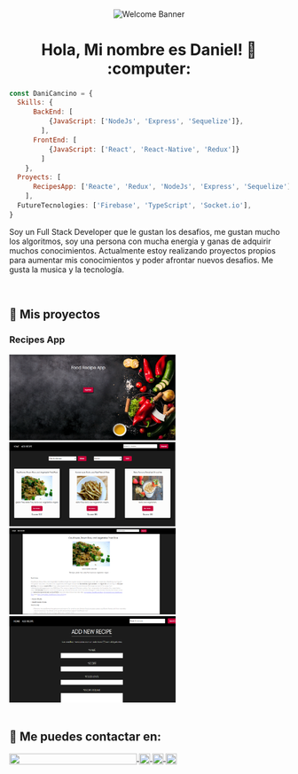 <div align = 'center'><img src='https://miro.medium.com/max/1360/0*gqO3slLmGb4mUeje.gif' alt='Welcome Banner'  align='center' /></div>
<h1 align="center"> Hola, Mi nombre es Daniel! 👋 :computer: </h1>

```js
const DaniCancino = {
  Skills: {
      BackEnd: [
          {JavaScript: ['NodeJs', 'Express', 'Sequelize']},
        ],
      FrontEnd: [
          {JavaScript: ['React', 'React-Native', 'Redux']}
        ]
    },
  Proyects: [
      RecipesApp: ['Reacte', 'Redux', 'NodeJs', 'Express', 'Sequelize']},
    ],
  FutureTecnologies: ['Firebase', 'TypeScript', 'Socket.io'],
}
```
<div>
  <p>
    Soy un Full Stack Developer que le gustan los desafios, me gustan mucho los algoritmos, soy una persona con mucha energia y ganas de adquirir muchos conocimientos.
    Actualmente estoy realizando proyectos propios para aumentar mis conocimientos y poder afrontar nuevos desafios. Me gusta la musica y la tecnología.
  </p>
</div>
&nbsp;

## :pushpin: Mis proyectos
<h3>Recipes App</h3>
<div>
  <a><img width="300" heig="200" src="./assets/pag 1.png"></a>
  <a><img width="300" heig="200" src="./assets/pag2.png"></a>
  <a><img width="300" heig="200" src="./assets/pag3.png"></a>
  <a><img width="300" heig="200" src="./assets/pag4.png"></a>
</div> 
&nbsp;

## :paperclip: Me puedes contactar en:

<div>
    <a href="https://www.linkedin.com/in/danicancino-dev/">
      <img align="center" width= '230' heigth='200' src="https://cdn.jsdelivr.net/npm/simple-icons@3.0.1/icons/linkedin.svg" height="20" width="20" />
    </a>
  <a href="mailto:zieteweb@gmail.com" >
    <img align="center" src="https://cdn.jsdelivr.net/npm/simple-icons@3.0.1/icons/gmail.svg" height="20" width="20">
  </a>
    <a href="https://twitter.com/ziete_77">
      <img align="center" src="https://cdn.jsdelivr.net/npm/simple-icons@3.0.1/icons/twitter.svg" height="20" width="20" />
    </a>
    <a href="https://github.com/DaniCancino">
      <img align="center" src="https://cdn.jsdelivr.net/npm/simple-icons@3.0.1/icons/github.svg" height="20" width="20" />
    </a>
</div>


